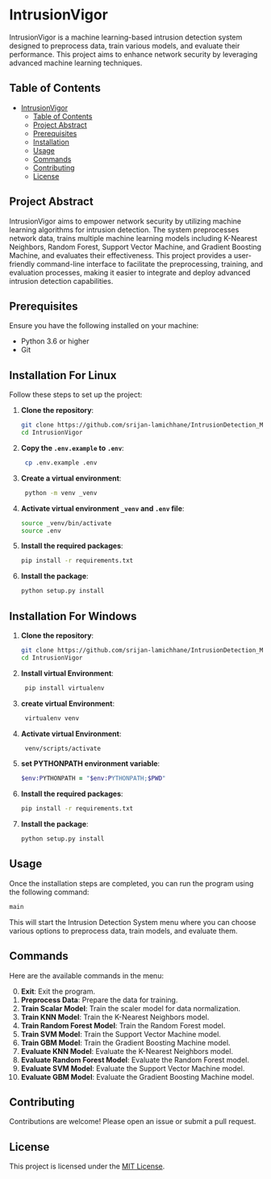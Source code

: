 # IntrusionVigor

IntrusionVigor is a machine learning-based intrusion detection system designed to preprocess data, train various models, and evaluate their performance. This project aims to enhance network security by leveraging advanced machine learning techniques.

## Table of Contents

- [IntrusionVigor](#intrusionvigor)
  - [Table of Contents](#table-of-contents)
  - [Project Abstract](#project-abstract)
  - [Prerequisites](#prerequisites)
  - [Installation](#installation)
  - [Usage](#usage)
  - [Commands](#commands)
  - [Contributing](#contributing)
  - [License](#license)

## Project Abstract

IntrusionVigor aims to empower network security by utilizing machine learning algorithms for intrusion detection. The system preprocesses network data, trains multiple machine learning models including K-Nearest Neighbors, Random Forest, Support Vector Machine, and Gradient Boosting Machine, and evaluates their effectiveness. This project provides a user-friendly command-line interface to facilitate the preprocessing, training, and evaluation processes, making it easier to integrate and deploy advanced intrusion detection capabilities.

## Prerequisites

Ensure you have the following installed on your machine:

- Python 3.6 or higher
- Git

## Installation For Linux

Follow these steps to set up the project:

1. **Clone the repository**:
   ```zsh
   git clone https://github.com/srijan-lamichhane/IntrusionDetection_ML.git
   cd IntrusionVigor
   ```
2. **Copy the `.env.example` to `.env`**:
   ```zsh
    cp .env.example .env
   ```
3. **Create a virtual environment**:
   ```zsh
    python -m venv _venv
   ```
4. **Activate virtual environment `_venv` and `.env` file**:
    ```zsh
    source _venv/bin/activate
    source .env
    ```
5. **Install the required packages**:
    ```zsh
    pip install -r requirements.txt
    ```
6. **Install the package**:
    ```zsh
    python setup.py install
    ```

## Installation For Windows

1. **Clone the repository**:
   ```zsh
   git clone https://github.com/srijan-lamichhane/IntrusionDetection_ML.git
   cd IntrusionVigor
   ```

2. **Install virtual Environment**:
   ```zsh
    pip install virtualenv
   ```

3. **create virtual Environment**:
   ```zsh
    virtualenv venv
   ```

4. **Activate virtual Environment**:
   ```zsh
    venv/scripts/activate
   ```

5. **set PYTHONPATH environment variable**:
   ```zsh
   $env:PYTHONPATH = "$env:PYTHONPATH;$PWD"
   ```

6. **Install the required packages**:
    ```zsh
    pip install -r requirements.txt
    ```
7. **Install the package**:
    ```zsh
    python setup.py install
    ```



## Usage

Once the installation steps are completed, you can run the program using the following command:

```zsh
main
```

This will start the Intrusion Detection System menu where you can choose various options to preprocess data, train models, and evaluate them.

## Commands

Here are the available commands in the menu:

0. **Exit**: Exit the program.
1. **Preprocess Data**: Prepare the data for training.
2. **Train Scalar Model**: Train the scaler model for data normalization.
3. **Train KNN Model**: Train the K-Nearest Neighbors model.
4. **Train Random Forest Model**: Train the Random Forest model.
5. **Train SVM Model**: Train the Support Vector Machine model.
6. **Train GBM Model**: Train the Gradient Boosting Machine model.
7. **Evaluate KNN Model**: Evaluate the K-Nearest Neighbors model.
8. **Evaluate Random Forest Model**: Evaluate the Random Forest model.
9. **Evaluate SVM Model**: Evaluate the Support Vector Machine model.
10. **Evaluate GBM Model**: Evaluate the Gradient Boosting Machine model.

## Contributing

Contributions are welcome! Please open an issue or submit a pull request.

## License

This project is licensed under the [MIT License](LICENSE).                          
